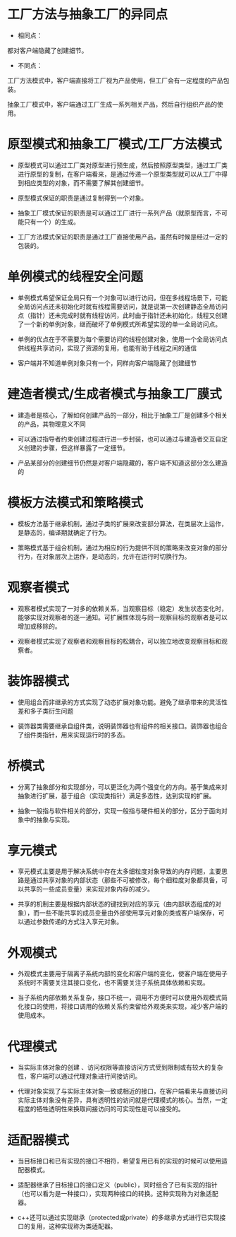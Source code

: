 # 工厂方法与抽象工厂的异同点
* 相同点：

都对客户端隐藏了创建细节。

* 不同点：

工厂方法模式中，客户端直接将工厂视为产品使用，但工厂会有一定程度的产品包装。

抽象工厂模式中，客户端通过工厂生成一系列相关产品，然后自行组织产品的使用。

# 原型模式和抽象工厂模式/工厂方法模式
* 原型模式可以通过工厂类对原型进行预生成，然后按照原型类型，通过工厂类进行原型的复制，在客户端看来，是通过传递一个原型类型就可以从工厂中得到相应类型的对象，而不需要了解其创建细节。

* 原型模式保证的职责是通过复制得到一个对象。

* 抽象工厂模式保证的职责是可以通过工厂进行一系列产品（就原型而言，不可能只有一个）的生成。

* 工厂方法模式保证的职责是通过工厂直接使用产品，虽然有时候是经过一定的包装的。

# 单例模式的线程安全问题
* 单例模式希望保证全局只有一个对象可以进行访问，但在多线程场景下，可能全局访问点还未初始化时就有线程需要访问，就是说第一次创建静态全局访问点（指针）还未完成时就有线程访问，此时由于指针还未初始化，线程又创建了一个新的单例对象，继而破坏了单例模式所希望实现的单一全局访问点。

* 单例的优点在于不需要为每个需要访问的线程创建对象，使用一个全局访问点供线程共享访问，实现了资源的复用，也能有助于线程之间的通信

* 客户端并不知道单例对象只有一个，同样向客户端隐藏了创建细节

# 建造者模式/生成者模式与抽象工厂膜式
* 建造者是核心，了解如何创建产品的一部分，相比于抽象工厂是创建多个相关的产品，其物理意义不同

* 可以通过指导者约束创建过程进行进一步封装，也可以通过与建造者交互自定义创建的步骤，但这样暴露了一定细节。

* 产品某部分的创建细节仍然是对客户端隐藏的，客户端不知道这部分怎么建造的

# 模板方法模式和策略模式
* 模板方法基于继承机制，通过子类的扩展来改变部分算法，在类层次上运作，是静态的，编译期就确定了行为。

* 策略模式基于组合机制，通过为相应的行为提供不同的策略来改变对象的部分行为，在对象层次上运作，是动态的，允许在运行时切换行为。

# 观察者模式
* 观察者模式实现了一对多的依赖关系，当观察目标（稳定）发生状态变化时，能够实现对观察者的逐一通知。可扩展性体现与同一观察目标的观察者是可以增加或移除的。

* 观察者模式实现了观察者和观察目标的松耦合，可以独立地改变观察目标和观察者。

# 装饰器模式
* 使用组合而非继承的方式实现了动态扩展对象功能。避免了继承带来的灵活性差和多子类衍生问题

* 装饰器类需要继承自组件类，说明装饰器也有组件的相关接口。装饰器也组合了组件类指针，用来实现运行时的多态。

# 桥模式
* 分离了抽象部分和实现部分，可以更泛化为两个强变化的方向。基于集成来对抽象进行扩展，基于组合（实现类指针）满足多态性，达到实现的扩展。

* 抽象一般指与软件相关的部分，实现一般指与硬件相关的部分，区分于面向对象中的抽象与实现。

# 享元模式
* 享元模式主要是用于解决系统中存在太多细粒度对象导致的内存问题，主要思路是通过共享对象的内部状态（那些不可被修改，每个细粒度对象都具备，可以共享的一些成员变量）来实现对象内存的减少。

* 共享的机制主要是根据内部状态的键找到对应的享元（由内部状态组成的对象），而一些不能共享的成员变量由外部使用享元对象的类或客户端保存，可以通过参数传递的方式注入享元对象。

# 外观模式
* 外观模式主要用于隔离子系统内部的变化和客户端的变化，使客户端在使用子系统时不需要关注其接口变化，也不需要关注子系统具体依赖和实现。

* 当子系统内部依赖关系复杂，接口不统一，调用不方便时可以使用外观模式简化接口的使用，将接口调用的依赖关系约束留给外观类来实现，减少客户端的使用成本。

# 代理模式
* 当实际主体对象的创建 、访问权限等直接访问方式受到限制或有较大的复杂性，客户端可以通过代理对象进行间接访问。

* 代理对象实现了与实际主体对象一致或相近的接口，在客户端看来与直接访问实际主体对象没有差异，具有透明性的访问就是代理模式的核心。当然，一定程度的牺牲透明性来换取间接访问的可实现性是可以接受的。

# 适配器模式
* 当目标接口和已有实现的接口不相符，希望复用已有的实现的时候可以使用适配器模式。

* 适配器继承了目标接口的接口定义（public），同时组合了已有实现的指针（也可以看为是一种接口），实现两种接口的转换。这种实现称为对象适配器。

* c++还可以通过实现继承（protected或private）的多继承方式进行已实现接口的复用，这种实现称为类适配器。